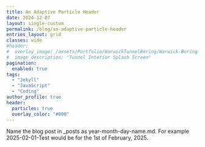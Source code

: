 ```yaml
---
title: An Adaptive Particle Header
date: 2024-12-07
layout: single-custom
permalink: /blog/an-adaptive-particle-header
entries_layout: grid
classes: wide
#header:
#  overlay_image: /assets/Portfolio/WarwickTunnelBoring/Warwick-Boring-Splash.jpg
#  image_description: "Tunnel Interior Splash Screen"
pagination: 
  enabled: true
tags:
  - "Jekyll"
  - "JavaScript"
  - "Coding"
author_profile: true
header:
  particles: true
  overlay_color: "#000"
---
```


<script src="{{ site.baseurl }}/_posts/test/app.js" defer></script>
<script src="{{ site.baseurl }}/_posts/test/auto-resize.js" defer></script>

Name the blog post in _posts as year-month-day-name.md. For example 2025-02-01-Test would be for the 1st of February, 2025.